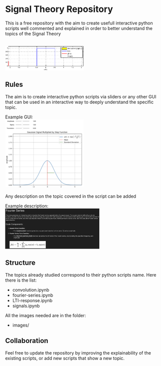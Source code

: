 # Signal Theory Repository

This is a free repository with the aim to create usefull interactive python scripts well commented and explained in order to better understand the topics of the Signal Theory

<br>
<img src="images/convolution.gif" alt="Example" width="50%" height="50%">


## Rules

The aim is to create interactive python scripts via sliders or any other GUI that can be used in an interactive way to deeply understand the specific topic. 

Example GUI:
<br>
<img src="images/example-GUI.png" alt="Example" width="50%" height="50%">

Any description on the topic covered in the script can be added

Example description:
<br>
<img src="images/example-description.png" alt="Example" width="60%" height="60%">


## Structure

The topics already studied correspond to their python scripts name. Here there is the list:

- convolution.ipynb
- fourier-series.ipynb
- LTI-response.ipynb
- signals.ipynb

All the images needed are in the folder:

* images/


## Collaboration

Feel free to update the repository by improving the explainability of the existing scripts, or add new scripts that show a new topic.
